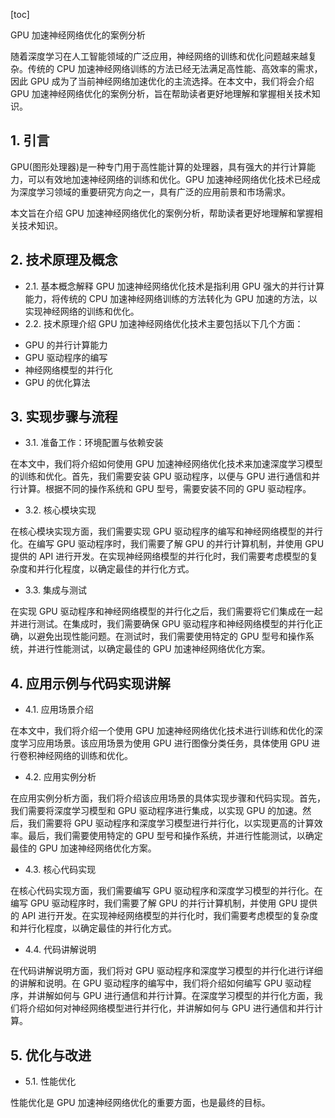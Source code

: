 
[toc]                    
                
                
GPU 加速神经网络优化的案例分析

随着深度学习在人工智能领域的广泛应用，神经网络的训练和优化问题越来越复杂。传统的 CPU 加速神经网络训练的方法已经无法满足高性能、高效率的需求，因此 GPU 成为了当前神经网络加速优化的主流选择。在本文中，我们将会介绍 GPU 加速神经网络优化的案例分析，旨在帮助读者更好地理解和掌握相关技术知识。

## 1. 引言

GPU(图形处理器)是一种专门用于高性能计算的处理器，具有强大的并行计算能力，可以有效地加速神经网络的训练和优化。GPU 加速神经网络优化技术已经成为深度学习领域的重要研究方向之一，具有广泛的应用前景和市场需求。

本文旨在介绍 GPU 加速神经网络优化的案例分析，帮助读者更好地理解和掌握相关技术知识。

## 2. 技术原理及概念

- 2.1. 基本概念解释
GPU 加速神经网络优化技术是指利用 GPU 强大的并行计算能力，将传统的 CPU 加速神经网络训练的方法转化为 GPU 加速的方法，以实现神经网络的训练和优化。
- 2.2. 技术原理介绍
GPU 加速神经网络优化技术主要包括以下几个方面：
* GPU 的并行计算能力
* GPU 驱动程序的编写
* 神经网络模型的并行化
* GPU 的优化算法

## 3. 实现步骤与流程

- 3.1. 准备工作：环境配置与依赖安装

在本文中，我们将介绍如何使用 GPU 加速神经网络优化技术来加速深度学习模型的训练和优化。首先，我们需要安装 GPU 驱动程序，以便与 GPU 进行通信和并行计算。根据不同的操作系统和 GPU 型号，需要安装不同的 GPU 驱动程序。

- 3.2. 核心模块实现

在核心模块实现方面，我们需要实现 GPU 驱动程序的编写和神经网络模型的并行化。在编写 GPU 驱动程序时，我们需要了解 GPU 的并行计算机制，并使用 GPU 提供的 API 进行开发。在实现神经网络模型的并行化时，我们需要考虑模型的复杂度和并行化程度，以确定最佳的并行化方式。

- 3.3. 集成与测试

在实现 GPU 驱动程序和神经网络模型的并行化之后，我们需要将它们集成在一起并进行测试。在集成时，我们需要确保 GPU 驱动程序和神经网络模型的并行化正确，以避免出现性能问题。在测试时，我们需要使用特定的 GPU 型号和操作系统，并进行性能测试，以确定最佳的 GPU 加速神经网络优化方案。

## 4. 应用示例与代码实现讲解

- 4.1. 应用场景介绍

在本文中，我们将介绍一个使用 GPU 加速神经网络优化技术进行训练和优化的深度学习应用场景。该应用场景为使用 GPU 进行图像分类任务，具体使用 GPU 进行卷积神经网络的训练和优化。

- 4.2. 应用实例分析

在应用实例分析方面，我们将介绍该应用场景的具体实现步骤和代码实现。首先，我们需要将深度学习模型和 GPU 驱动程序进行集成，以实现 GPU 的加速。然后，我们需要将 GPU 驱动程序和深度学习模型进行并行化，以实现更高的计算效率。最后，我们需要使用特定的 GPU 型号和操作系统，并进行性能测试，以确定最佳的 GPU 加速神经网络优化方案。

- 4.3. 核心代码实现

在核心代码实现方面，我们需要编写 GPU 驱动程序和深度学习模型的并行化。在编写 GPU 驱动程序时，我们需要了解 GPU 的并行计算机制，并使用 GPU 提供的 API 进行开发。在实现神经网络模型的并行化时，我们需要考虑模型的复杂度和并行化程度，以确定最佳的并行化方式。

- 4.4. 代码讲解说明

在代码讲解说明方面，我们将对 GPU 驱动程序和深度学习模型的并行化进行详细的讲解和说明。在 GPU 驱动程序的编写中，我们将介绍如何编写 GPU 驱动程序，并讲解如何与 GPU 进行通信和并行计算。在深度学习模型的并行化方面，我们将介绍如何对神经网络模型进行并行化，并讲解如何与 GPU 进行通信和并行计算。

## 5. 优化与改进

- 5.1. 性能优化

性能优化是 GPU 加速神经网络优化的重要方面，也是最终的目标。

